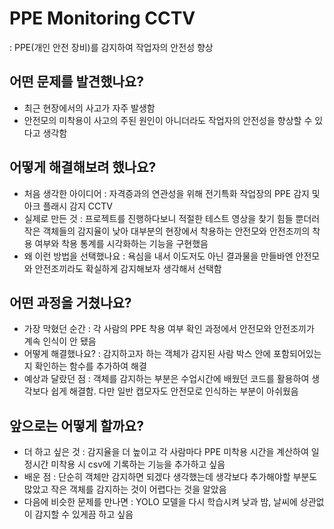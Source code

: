 # PPE Monitoring CCTV
: PPE(개인 안전 장비)를 감지하여 작업자의 안전성 향상

## 어떤 문제를 발견했나요?
- 최근 현장에서의 사고가 자주 발생함
- 안전모의 미착용이 사고의 주된 원인이 아니더라도 작업자의 안전성을 향상할 수 있다고 생각함

## 어떻게 해결해보려 했나요?
- 처음 생각한 아이디어 : 자격증과의 연관성을 위해 전기특화 작업장의 PPE 감지 및 아크 플래시 감지 CCTV
- 실제로 만든 것 : 프로젝트를 진행하다보니 적절한 테스트 영상을 찾기 힘들 뿐더러 작은 객체들의 감지율이 낮아 대부분의 현장에서 착용하는 안전모와 안전조끼의 착용 여부와 착용 통계를 시각화하는 기능을 구현했음
- 왜 이런 방법을 선택했나요 : 욕심을 내서 이도저도 아닌 결과물을 만들바엔 안전모와 안전조끼라도 확실하게 감지해보자 생각해서 선택함

## 어떤 과정을 거쳤나요?
- 가장 막혔던 순간 : 각 사람의 PPE 착용 여부 확인 과정에서 안전모와 안전조끼가 계속 인식이 안 됐음
- 어떻게 해결했나요? : 감지하고자 하는 객체가 감지된 사람 박스 안에 포함되어있는지 확인하는 함수를 추가하여 해결
- 예상과 달랐던 점 : 객체를 감지하는 부분은 수업시간에 배웠던 코드를 활용하여 생각보다 쉽게 해결함. 다만 일반 캡모자도 안전모로 인식하는 부분이 아쉬웠음

## 앞으로는 어떻게 할까요?
- 더 하고 싶은 것 : 감지율을 더 높이고 각 사람마다 PPE 미착용 시간을 계산하여 일정시간 미착용 시 csv에 기록하는 기능을 추가하고 싶음
- 배운 점 : 단순히 객체만 감지하면 되겠다 생각했는데 생각보다 추가해야할 부분도 많았고 작은 객체를 감지하는 것이 어렵다는 것을 알았음
- 다음에 비슷한 문제를 만나면 : YOLO 모델을 다시 학습시켜 낮과 밤, 날씨에 상관없이 감지할 수 있게끔 하고 싶음